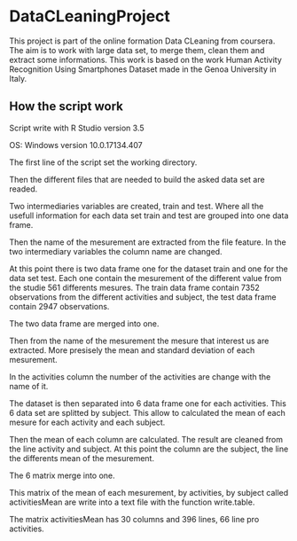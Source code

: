 # DataCLeaningProject

This project is part of the online formation Data CLeaning from coursera. The aim is to work with large data set, to merge them, clean them and extract some informations. 
This work is based on the work Human Activity Recognition Using Smartphones Dataset made in the Genoa University in Italy. 

## How the script work

Script write with R Studio version 3.5

OS: Windows version 10.0.17134.407

The first line of the script set the working directory. 

Then the different files that are needed to build the asked data set are readed. 

Two intermediaries variables are created, train and test. Where all the usefull information for each data set train and test are grouped into one data frame. 

Then the name of the mesurement are extracted from the file feature. In the two intermediary variables the column name are changed. 

At this point there is two data frame one for the dataset train and one for the data set test. Each one contain the mesurement of the different value from the studie 561 differents mesures. The train data frame contain 7352 observations from the different activities and subject, the test data frame contain 2947 observations. 

The two data frame are merged into one. 

Then from the name of the mesurement the mesure that interest us are extracted. More presisely the mean and standard deviation of each mesurement. 

In the activities column the number of the activities are change with the name of it. 

The dataset is then separated into 6 data frame one for each activities. This 6 data set are splitted by subject. This allow to calculated the mean of each mesure for each activity and each subject. 

Then the mean of each column are calculated. The result are cleaned from the line activity and subject. At this point the column are the subject, the line the differents mean of the mesurement. 

The 6 matrix merge into one. 

This matrix of the mean of each mesurement, by activities, by subject called activitiesMean are write into a text file with the function write.table. 

The matrix activitiesMean has 30 columns and 396 lines, 66 line pro activities.
